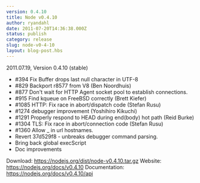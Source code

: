 ```yaml
---
version: 0.4.10
title: Node v0.4.10
author: ryandahl
date: 2011-07-20T14:36:38.000Z
status: publish
category: release
slug: node-v0-4-10
layout: blog-post.hbs
---
```


2011.07.19, Version 0.4.10 (stable)
<ul><li>#394 Fix Buffer drops last null character in UTF-8
<li>#829 Backport r8577 from V8 (Ben Noordhuis)
<li>#877 Don't wait for HTTP Agent socket pool to establish connections.
<li>#915 Find kqueue on FreeBSD correctly (Brett Kiefer) 
<li>#1085 HTTP: Fix race in abort/dispatch code (Stefan Rusu)
<li>#1274 debugger improvement (Yoshihiro Kikuchi)
<li>#1291 Properly respond to HEAD during end(body) hot path (Reid Burke)
<li>#1304 TLS: Fix race in abort/connection code (Stefan Rusu)
<li>#1360 Allow _ in url hostnames.
<li>Revert 37d529f8 - unbreaks debugger command parsing.
<li>Bring back global execScript
<li>Doc improvements</ul>

Download: <a href="https://nodejs.org/dist/node-v0.4.10.tar.gz">https://nodejs.org/dist/node-v0.4.10.tar.gz</a>
Website: <a href="https://nodejs.org/docs/v0.4.10">https://nodejs.org/docs/v0.4.10</a>
Documentation: <a href="https://nodejs.org/docs/v0.4.10/api">https://nodejs.org/docs/v0.4.10/api</a>

